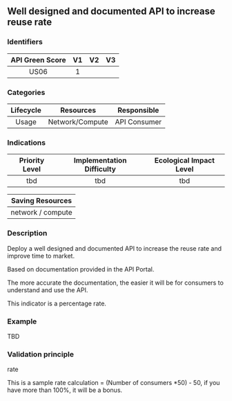 ## Well designed and documented API to increase reuse rate

### Identifiers

| API Green Score |  V1  |  V2  |  V3  |
|:-------:|:----:|:----:|:----:|
|   US06   | 1  |   |      |

### Categories

| Lifecycle |  Resources  |  Responsible  |
|:---------:|:----:|:----:|
| Usage | Network/Compute | API Consumer |

### Indications

| Priority Level |      Implementation Difficulty      |  Ecological Impact Level   |
|:-------------------:|:-------------------------:|:---------------------:|
| tbd | tbd | tbd |

|Saving Resources                                           |
|:----------------------------------------------------------:|
|network / compute   |

### Description

Deploy a well designed and documented API to increase the reuse rate and improve time to market. 

Based on documentation provided in the API Portal.

The more accurate the documentation, the easier it will be for consumers to understand and use the API.

This indicator is a percentage rate. 
 

### Example
TBD 

### Validation principle

rate

This is a sample rate calculation =  (Number of consumers *50) - 50, if you have more than 100%, it will be a bonus. 